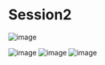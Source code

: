 # Session2
 
![image](https://github.com/safae12-1/Session2/assets/124156186/7485ad21-2735-4557-b9e3-6fd156c9b22b)

![image](https://github.com/safae12-1/Session2/assets/124156186/27ff4da2-3877-48c0-8a1f-854dc6929d05)
![image](https://github.com/safae12-1/Session2/assets/124156186/c968794b-05fe-4362-a565-f6469eff1de4)
![image](https://github.com/safae12-1/Session2/assets/124156186/ecf1008d-4981-4779-b882-541ceeb9c50f)


